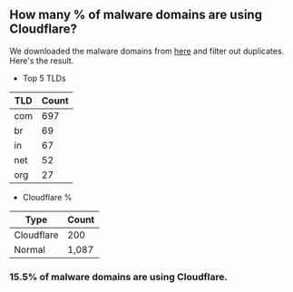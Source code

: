 ## How many % of malware domains are using Cloudflare?


We downloaded the malware domains from [here](https://urlhaus.abuse.ch) and filter out duplicates.
Here's the result.


[//]: # (start replacement)


- Top 5 TLDs

| TLD | Count |
| --- | --- |
| com | 697 |
| br | 69 |
| in | 67 |
| net | 52 |
| org | 27 |


- Cloudflare %

| Type | Count |
| --- | --- |
| Cloudflare | 200 |
| Normal | 1,087 |


### 15.5% of malware domains are using Cloudflare.